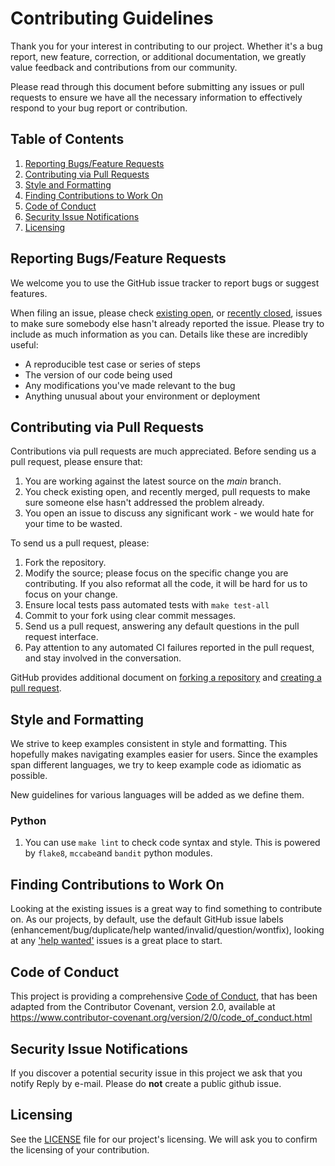 # Contributing Guidelines

Thank you for your interest in contributing to our project. Whether it's a bug report, new feature, correction, or additional
documentation, we greatly value feedback and contributions from our community.

Please read through this document before submitting any issues or pull requests to ensure we have all the necessary
information to effectively respond to your bug report or contribution.

## Table of Contents
1. [Reporting Bugs/Feature Requests](#Reporting)
2. [Contributing via Pull Requests](#Pulls)
3. [Style and Formatting](#Style)
6. [Finding Contributions to Work On](#Finding)
8. [Code of Conduct](CoC)
9. [Security Issue Notifications](#Security)
10. [Licensing](#License)

## Reporting Bugs/Feature Requests <a name="Reporting"></a>

We welcome you to use the GitHub issue tracker to report bugs or suggest features.

When filing an issue, please check [existing open](https://github.com/reply-fr/sustainable-personal-accounts/issues), or [recently closed](https://github.com/reply-fr/sustainable-personal-accounts/issues?utf8=%E2%9C%93&q=is%3Aissue%20is%3Aclosed%20), issues to make sure somebody else hasn't already
reported the issue. Please try to include as much information as you can. Details like these are incredibly useful:

* A reproducible test case or series of steps
* The version of our code being used
* Any modifications you've made relevant to the bug
* Anything unusual about your environment or deployment

## Contributing via Pull Requests <a name="Pulls"></a>
Contributions via pull requests are much appreciated. Before sending us a pull request, please ensure that:

1. You are working against the latest source on the *main* branch.
2. You check existing open, and recently merged, pull requests to make sure someone else hasn't addressed the problem already.
3. You open an issue to discuss any significant work - we would hate for your time to be wasted.

To send us a pull request, please:

1. Fork the repository.
2. Modify the source; please focus on the specific change you are contributing. If you also reformat all the code, it will be hard for us to focus on your change.
3. Ensure local tests pass automated tests with `make test-all`
4. Commit to your fork using clear commit messages.
5. Send us a pull request, answering any default questions in the pull request interface.
6. Pay attention to any automated CI failures reported in the pull request, and stay involved in the conversation.

GitHub provides additional document on [forking a repository](https://help.github.com/articles/fork-a-repo/) and
[creating a pull request](https://help.github.com/articles/creating-a-pull-request/).

## Style and Formatting <a name="Style"></a>

We strive to keep examples consistent in style and formatting. This hopefully makes navigating examples easier for users. Since the examples span different languages, we try to keep example code as idiomatic as possible.

New guidelines for various languages will be added as we define them.

### Python
1. You can use `make lint` to check code syntax and style. This is powered by `flake8`, `mccabe`and `bandit` python modules.

## Finding Contributions to Work On <a name="Finding"></a>
Looking at the existing issues is a great way to find something to contribute on. As our projects, by default, use the default GitHub issue labels (enhancement/bug/duplicate/help wanted/invalid/question/wontfix), looking at any ['help wanted'](https://github.com/reply-fr/sustainable-personal-accounts/labels/help%20wanted) issues is a great place to start.

## Code of Conduct <a name="CoC"></a>
This project is providing a comprehensive [Code of Conduct](./CODE_OF_CONDUCT.md), that has been adapted from the Contributor Covenant, version 2.0, available at https://www.contributor-covenant.org/version/2/0/code_of_conduct.html


## Security Issue Notifications <a name="Security"></a>
If you discover a potential security issue in this project we ask that you notify Reply by e-mail. Please do **not** create a public github issue.


## Licensing <a name="License"></a>

See the [LICENSE](./LICENSE) file for our project's licensing. We will ask you to confirm the licensing of your contribution.
